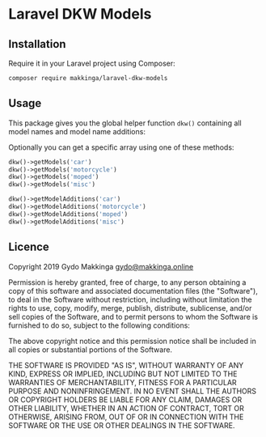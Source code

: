 # Laravel DKW Models

## Installation

Require it in your Laravel project using Composer:

```bash
composer require makkinga/laravel-dkw-models
```

## Usage

This package gives you the global helper function `dkw()` containing all model names and model name additions:

Optionally you can get a specific array using one of these methods:

```php
dkw()->getModels('car')
dkw()->getModels('motorcycle')
dkw()->getModels('moped')
dkw()->getModels('misc')

dkw()->getModelAdditions('car')
dkw()->getModelAdditions('motorcycle')
dkw()->getModelAdditions('moped')
dkw()->getModelAdditions('misc')
```

## Licence

Copyright 2019 Gydo Makkinga <gydo@makkinga.online>

Permission is hereby granted, free of charge, to any person obtaining a copy of this software and associated documentation files (the "Software"), to deal in the Software without restriction, including without limitation the rights to use, copy, modify, merge, publish, distribute, sublicense, and/or sell copies of the Software, and to permit persons to whom the Software is furnished to do so, subject to the following conditions:

The above copyright notice and this permission notice shall be included in all copies or substantial portions of the Software.

THE SOFTWARE IS PROVIDED "AS IS", WITHOUT WARRANTY OF ANY KIND, EXPRESS OR IMPLIED, INCLUDING BUT NOT LIMITED TO THE WARRANTIES OF MERCHANTABILITY, FITNESS FOR A PARTICULAR PURPOSE AND NONINFRINGEMENT. IN NO EVENT SHALL THE AUTHORS OR COPYRIGHT HOLDERS BE LIABLE FOR ANY CLAIM, DAMAGES OR OTHER LIABILITY, WHETHER IN AN ACTION OF CONTRACT, TORT OR OTHERWISE, ARISING FROM, OUT OF OR IN CONNECTION WITH THE SOFTWARE OR THE USE OR OTHER DEALINGS IN THE SOFTWARE.